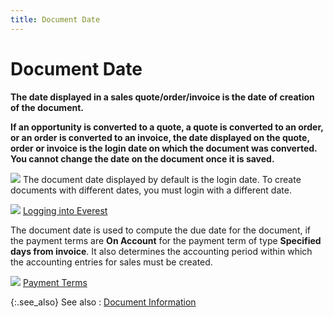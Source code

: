 ```yaml
---
title: Document Date
---
```


# Document Date


**The date displayed in a sales quote/order/invoice  is the date of creation of the document.**


**If an opportunity is converted to a quote,  a quote is converted to an order, or an order is converted to an invoice,  the date displayed on the quote, order or invoice is the login  date on which the document was converted. You cannot change the date on  the document once it is saved.**


![]({{site.sp_baseurl}}/img/note.gif) The document date displayed  by default is the login  date. To create documents with different dates, you must login  with a different date.


![]({{site.sp_baseurl}}/img/lens.gif)<font color="#800080" class="hcp3"> </font>[Logging  into Everest]({{site.wwe_chm}}/everest-client/logging_in.html)


The document date is used to compute the due date for the document,  if the payment terms are **On Account** for  the payment term of type **Specified days 
 from invoice**. It also determines the accounting period within which  the accounting entries for sales must be created.


![]({{site.sp_baseurl}}/img/lens.gif)<font color="#800080" class="hcp3"> </font>[Payment  Terms]({{site.sc_chm}}/options/payment-information/payment-terms/payment_terms.html)


{:.see_also}
See also
: [Document  Information]({{site.sp_baseurl}}/sales-docs/docs-profile/contents/doc-info/document_information_sales_content.html)
